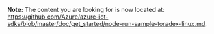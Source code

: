 **Note:** The content you are looking for is now located at: <https://github.com/Azure/azure-iot-sdks/blob/master/doc/get_started/node-run-sample-toradex-linux.md>.